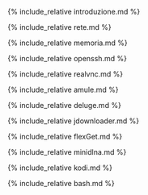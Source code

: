 {% include_relative introduzione.md %}

{% include_relative rete.md %}

{% include_relative memoria.md %}

{% include_relative openssh.md %}

{% include_relative realvnc.md %}

{% include_relative amule.md %}

{% include_relative deluge.md %}

{% include_relative jdownloader.md %}

{% include_relative flexGet.md %}

{% include_relative minidlna.md %}

{% include_relative kodi.md %}

{% include_relative bash.md %}
